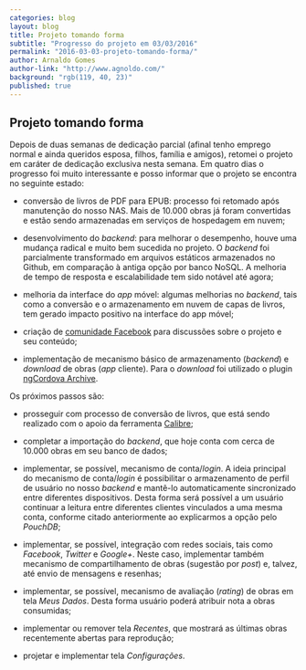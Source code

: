 ```yaml
---
categories: blog
layout: blog
title: Projeto tomando forma
subtitle: "Progresso do projeto em 03/03/2016"
permalink: "2016-03-03-projeto-tomando-forma/"
author: Arnaldo Gomes
author-link: "http://www.agnoldo.com/"
background: "rgb(119, 40, 23)"
published: true
---
```

## Projeto tomando forma

Depois de duas semanas de dedicação parcial (afinal tenho emprego normal e ainda queridos esposa, filhos, família e amigos), retomei o projeto em caráter de dedicação exclusiva nesta semana. Em quatro dias o progresso foi muito interessante e posso informar que o projeto se encontra no seguinte estado:

- conversão de livros de PDF para EPUB: processo foi retomado após manutenção do nosso NAS. Mais de 10.000 obras já foram convertidas e estão sendo armazenadas em serviços de hospedagem em nuvem;

- desenvolvimento do _backend_: para melhorar o desempenho, houve uma mudança radical e muito bem sucedida no projeto. O _backend_ foi parcialmente transformado em arquivos estáticos armazenados no Github, em comparação à antiga opção por banco NoSQL. A melhoria de tempo de resposta e escalabilidade tem sido notável até agora;

- melhoria da interface do _app_ móvel: algumas melhorias no _backend_, tais como a conversão e o armazenamento em nuvem de capas de livros, tem gerado impacto positivo na interface do app móvel;

- criação de [comunidade Facebook](https://www.facebook.com/dominiopublicoxyz/) para discussões sobre o projeto e seu conteúdo;

- implementação de mecanismo básico de armazenamento (_backend_) e _download_ de obras (_app_ cliente). Para o _download_ foi utilizado o plugin [ngCordova Archive](http://ngcordova.com/).

Os próximos passos são:

- prosseguir com processo de conversão de livros, que está sendo realizado com o apoio da ferramenta [Calibre](https://calibre-ebook.com/);

- completar a importação do _backend_, que hoje conta com cerca de 10.000 obras em seu banco de dados;

- implementar, se possível, mecanismo de conta/_login_. A ideia principal do mecanismo de conta/_login_ é possibilitar o armazenamento de perfil de usuário no nosso _backend_ e mantê-lo automaticamente sincronizado entre diferentes dispositivos. Desta forma será possível a um usuário continuar a leitura entre diferentes clientes vinculados a uma mesma conta, conforme citado anteriormente ao explicarmos a opção pelo _PouchDB_;

- implementar, se possível, integração com redes sociais, tais como _Facebook_, _Twitter_ e _Google+_. Neste caso, implementar também mecanismo de compartilhamento de obras (sugestão por _post_) e, talvez, até envio de mensagens e resenhas;

- implementar, se possível, mecanismo de avaliação (_rating_) de obras em tela _Meus Dados_. Desta forma usuário poderá atribuir nota a obras consumidas;

- implementar ou remover tela _Recentes_, que mostrará as últimas obras recentemente abertas para reprodução;

- projetar e implementar tela _Configurações_.
